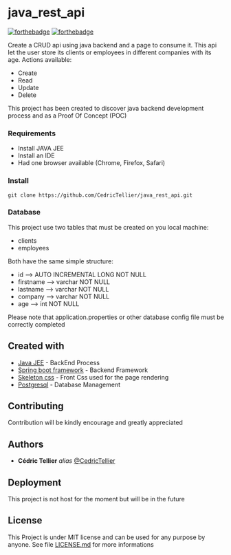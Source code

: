 # java_rest_api
[![forthebadge](https://forthebadge.com/images/badges/built-by-developers.svg)](http://forthebadge.com)  [![forthebadge](https://forthebadge.com/images/badges/made-with-java.svg)](http://forthebadge.com)

Create a CRUD api using java backend and a page to consume it.
This api let the user store its clients or employees in different companies with its age.
Actions  available:
- Create
- Read
- Update
- Delete

This project has been created to discover java backend development process and as a Proof Of Concept (POC)

### Requirements

* Install JAVA JEE
* Install an IDE
* Had one browser available (Chrome, Firefox, Safari)

### Install

```
git clone https://github.com/CedricTellier/java_rest_api.git
```

### Database

This project use two tables that must be created on you local machine:
- clients
- employees

Both have the same simple structure:
- id --> AUTO INCREMENTAL LONG NOT NULL
- firstname --> varchar NOT NULL
- lastname --> varchar NOT NULL
- company --> varchar NOT NULL
- age --> int NOT NULL

Please note that application.properties or other database config file must be correctly completed

## Created with

* [Java JEE](https://www.oracle.com/java/technologies/java-ee-glance.html) - BackEnd Process
* [Spring boot framework](https://spring.io/projects/spring-boot) - Backend Framework
* [Skeleton css](http://getskeleton.com/) - Front Css used for the page rendering
* [Postgresql](https://www.postgresql.org/) - Database Management

## Contributing

Contribution will be kindly encourage and greatly appreciated

## Authors

* **Cédric Tellier** _alias_ [@CedricTellier](https://github.com/CedricTellier)

## Deployment

This project is not host for the moment but will be in the future

## License

This Project is under MIT license and can be used for any purpose by anyone. See file [LICENSE.md](LICENSE.md) for more informations
